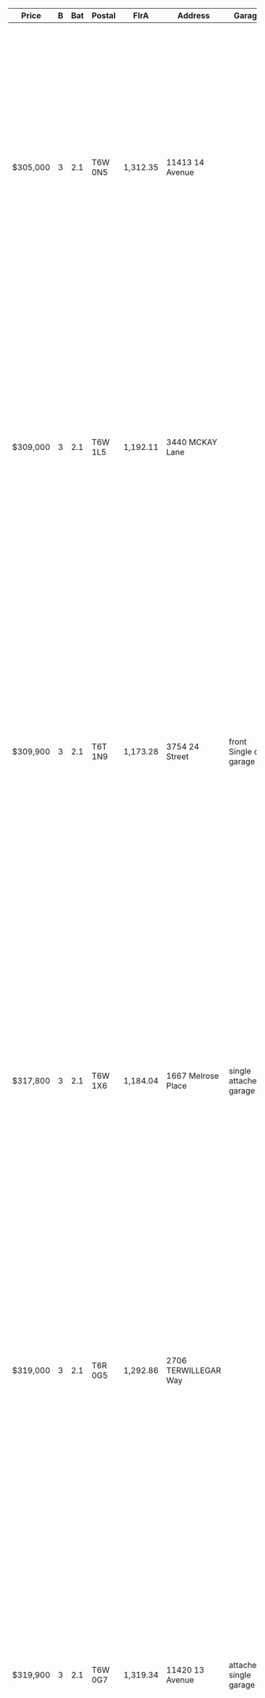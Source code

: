 |Price   |B|Bat|Postal |FlrA    |Address                            |Garage                          |Type  |Basement               |Renovated|Day|Description                                                                                                                                                                                                                                                                                                                                                                                                                                                                                                                                                                                                                                                                                                                                                                                                                                                                                                                                                                                                                                                 |
|--------|-|---|-------|--------|-----------------------------------|--------------------------------|------|-----------------------|---------|---|------------------------------------------------------------------------------------------------------------------------------------------------------------------------------------------------------------------------------------------------------------------------------------------------------------------------------------------------------------------------------------------------------------------------------------------------------------------------------------------------------------------------------------------------------------------------------------------------------------------------------------------------------------------------------------------------------------------------------------------------------------------------------------------------------------------------------------------------------------------------------------------------------------------------------------------------------------------------------------------------------------------------------------------------------------|
|$305,000|3|2.1|T6W 0N5|1,312.35|11413 14 Avenue                    |                                |duplex|                       |         |38 |This 1365 sq ft duplex is priced to SELL! Say no to condo fees and enjoy living in RUTHERFORD. This home comes with hardwood & ceramic tiles on the main floor and ceramic tiles in all washrooms. The kitchen is open to the living room and has an island with a raised eating ledge and a walk-in pantry. Do you get cold? Well you will LOVE your very own FIREPLACE in the living room. On the upper level the master bedroom has a walk-in closet and a 3 pc ensuite. The second and third bedrooms are a decently sized. Only a 2 min walk to Monsignor Fee Otterson Elementary/Junoir High School! Close proximity to shops and grocery stores and the future LRT and SW Hospital.                                                                                                                                                                                                                                                                                                                                                                  |
|$309,000|3|2.1|T6W 1L5|1,192.11|3440 MCKAY Lane                    |                                |duplex|                       |         |59 |Welcome to this beautiful NO CONDO FEES half duplex in MacEwan. The entry leads you into the bright living room and kitchen which has lots of room and a beautiful island. Main floor features laminate floors. This floor also includes a good size dining area, entry closet and a 2pc washroom. At upstairs, you'll find 3 spacious bedrooms with closets; master bedroom includes a 3pc ensuite. Second floor also features 2 good sized bedrooms and a 3pc washroom. New painting for the entire unit. This home is just minutes away from public transit, easy access to Anthony Henday and 15mins to airport and outlets.                                                                                                                                                                                                                                                                                                                                                                                                                            |
|$309,900|3|2.1|T6T 1N9|1,173.28|3754 24 Street                     |front Single car garage         |duplex|                       |Renovated|21 |RENOVATED Home! Welcome to this lovely 2 story half duplex w/ 4 bedrooms and 2.5 bathrooms. House comes w/newer paint, carpet & tile in the house. Backing on to the green space & walking trail. Big Backyard. The half duplex comes w/ front Single car garage attached. Main floor offers beautiful & open kitchen w/ generous size dining nook & a lovely deck off the dining nook perfect for a barbeque. Big & Bright living room w/ wood burning fireplace. One half washroom completes the main floor. Upstairs you will see 3 good size bedrooms and a full bathroom. Basement is FULLY FINISHED w/brand new laminate flooring in the bedroom & reno'd Full Bathroom. Corner lot. A must see!!Close to new Meadow Rec. centre & school.                                                                                                                                                                                                                                                                                                            |
|$317,800|3|2.1|T6W 1X6|1,184.04|1667 Melrose Place                 |single attached garage          |duplex|fully finished basement|         |2  |Excellent MacEwan location! This half duplex has NO CONDO FEE and has a Fully finished basement. This well kept 2 storey home offers over 1500 sq ft finished living space. Recent upgrades include new paint, new carpet ...etc. Master bedroom has ensuite bath, plus 2 other spacious bedrooms; total of 2.5 bathrooms. Main floor features open concept kitchen with a functional island, black appliances, gas fireplace and plenty of windows. Off dining area is a deck overlooks a large fully fenced yard. A single attached garage, with extra parking on driveway and street. This home has access onto greenbelt, close to walking trails, parks and schools. Easy access to major routes and public transportation.                                                                                                                                                                                                                                                                                                                            |
|$319,000|3|2.1|T6R 0G5|1,292.86|2706 TERWILLEGAR Way               |                                |      |                       |         |56 |Can not beat the location! Welcome to this stunning 1290+ sqft 2 story in Terwillegar Towne! Just steps away from school, park, trails, church, and shopping. The bright main floor features a spacious kitchen with stainless steel appliances, granite countertops, island, corner pantry and a dining nook. On the upper level you will find three big bedrooms including the fantastic master that comes with a 4 piece ensuite and a walk-in closet. The other two rooms are also spacious and share another large 4 piece main bath. Easy access to Anthony Henday! Welcome home!                                                                                                                                                                                                                                                                                                                                                                                                                                                                     |
|$319,900|3|2.1|T6W 0G7|1,319.34|11420 13 Avenue                    |attached single garage          |duplex|                       |         |94 |Welcome home to this spacious half duplex in the community of Rutherford. This home boasts plenty of natural light and an open floor plan. The kitchen features a large island and plenty of counter space as well as a pantry and dark wood cabinets opening onto a large dining area that provides access to the rear deck and back yard. The living room features a gas fireplace an alcove for your tv and plenty of natural light. The main floor also has plenty of closet space as well as a 2 piece bathroom and access to the attached single garage. The upper level has a large primary bedroom with a 4 piece ensuite and a large walk in closet. There is also a 4 piece main bathroom and 2 more good sized bedrooms. This half duplex has a lot to offer on a quiet street close to schools and shopping and much more.                                                                                                                                                                                                                      |
|$324,900|3|2.1|T6W 3H8|1,257.13|162 DESROCHERS Gate                |DOUBLE GARAGE                   |      |                       |         |13 |NO CONDO FEES! This move in ready Desrochers home is complete with DOUBLE GARAGE, FENCE, LANDSCAPING & AIR CONDITIONING! The exterior curb appeal is charming and welcomes you into a spacious OPEN CONCEPT home. You'll love the kitchen with loads of beautiful cabinets, upgraded stainless appliances, subway tile backsplash & ISLAND for casual dining. The kitchen flows into the dining area & SPACIOUS LIVING ROOM where there is plenty of room for friends and family to gather. There is also a handy main floor powder room & access to the yard on this level. Upstairs you will find the primary bedroom which easily accommodates a KING SIZE BED, double closets and pretty 4 pce ENSUITE. 2 more spacious bedrooms & 4 pce main bath complete this level. The full basement is home to the laundry area & includes fantastic oversize laundry machines and tons of storage! All this conveniently located close to neighbourhood schools including the brand new Dr Anne Anderson High School and Community Centre. MOVE IN AND ENJOY!    |
|$324,900|4|3.1|T6X 1M9|1,203.42|1227 76 Street                     |double detached garage          |      |                       |         |31 |This 4 bedroom, 3 and half bathroom home is is well designed with an open concept that offers a nice kitchen with raised eating bar and a spacious living room. The upper level has a big master bedroom with walk-in closet & 3 pc ensuite, two additional good sized bedrooms & a 4 pc main bathroom. The basement is fully finished with a nice family room, 4th bedroom and 3 pc bathroom. The back yard is fenced and has a huge double tiered deck and a new double detached garage with back alley access. Situated on a quiet street with beautiful tress and a steps away from a park. Located in the family orientated neighborhood of Summerside which features a private lake with tennis courts, basketball courts and even a well groomed beach plus a huge park for the kids.                                                                                                                                                                                                                                                                |
|$325,000|3|2.1|T6W 0Y6|1,275.53|1708 CHAPMAN Way                   |single attached garage          |duplex|                       |         |42 |Welcome to this beautiful 1,275 sf, 3 bedrooms & 2.5 Baths, half duplex that backs onto greenspace, has a single attached garage, and is located in the family community of Chappelle!! Enjoy all the features this wonderful home offers: Hardwood and ceramic tile spans the entire main floor, quartz countertops in your Open Concept kitchen, upper floor laundry, all bedrooms upstairs are very roomy, which includes the Primary bedroom that has a walk in closet and 4-piece ensuite. Your huge West Facing back yard, has a very large deck, flower & garden bed and apple tree. No rear neighbors and Immediate Possession is available. Come see what the fuss is all about!                                                                                                                                                                                                                                                                                                                                                                   |
|$325,000|3|2.1|T6X 0M7|1,284.47|1314 60 Street                     |Single Attached Garage          |duplex|                       |         |23 |PRICED For Quick Sell. Gorgeous Duplex Property in Desired Neighborhood of Walker Lakes Area. Very Close to All Amenities, Shopping, Schools & Transit. Single Attached Garage Oversized. Main Floor has Laminate flooring through out. Kitchen with ample of cabinets & stainless steel appliances including the chimney hood fan. Living Room with a gas burning Fireplace & good size dinning area leading to the west backing sunny backyard. Second Floor comes with 3 Spacious Bedrooms, Bonus Room & 2 Full Bathrooms. Fresh Paint through out the home. Basement is waiting for your choice of finishing if needed. Long Backyard & Maintenance Free Decks fulfil the requirements of the great starter home for your family. Act NOW>>>                                                                                                                                                                                                                                                                                                            |
|$328,000|4|2.1|T6H 1H2|1,134.85|5061 STANTON Drive                 |26' DEEP GARAGE                 |duplex|                       |         |92 |FULLY FINISHED HOME! MAINTENANCE FREE YARD! 26' DEEP GARAGE! Looking for turnkey with no yard work? Extra long parking space for your truck or toys? Room for your growing family on a budget? Feast your eyes on this 4 bed, 3.5 bath duplex in desirable Summerside! Featuring updated vinyl plank flooring on the main, laminate flooring in the basement S/S stove & microwave, maintenance free decking throughout the back yard, dog run area, newer paint, and more! Your main floor brings an open concept living / dining / kitchen space, w/ large area for entertaining & room for a full dining set! L-shaped kitchen w/ island & pantry provides ample cabinetry and storage. Upstairs has 3 bedrooms, including the primary w/ 3 pce bath & walk-in closet. Downstairs is home to a spacious rec room (perfect for movie nights), laundry, 4th bedroom, & 4 pce bath. The yard is perfect foe deck lovers, with no painting or maintenance needed! Massive oversized garage for parking too! Lake access too! Don't miss it!                  |
|$329,000|3|2.1|T6X 0R4|1,420.85|217 51A Street                     |deck and new garage             |duplex|                       |         |141|Welcome to this move-in ready Charlesworth beauty! A perfect starter home, this 1420 sq feet Landmark half-duplex has NO CONDO FEES and has been lovingly maintained with fresh paint, a new pressure-treated 8’x8’ deck and new garage opener. Located in a prime location close to Walmart and the Henday, it is a home you will be proud to own with a gourmet kitchen, island, granite counters, walk-in pantry, stainless-steel appliances, gas fireplace and 2-piece bath to complete the main level. The dinette has ample space for family dinners with an open floor plan that makes it easy to converse. Laundry is upstairs, along with 2 bedrooms, 4-piece bath, PLUS a master bedroom, 4-piece ensuite and walk-in closet. With large windows throughout, this bright home looks out onto your fenced yard in the back and large veranda in the front--perfect for container gardening or just relaxing. A double detached garage and paved back lane complete this picture-perfect home that is waiting to welcome you.                       |
|$329,900|3|2.1|T6W 0T7|1,284.47|3081 Whitelaw Drive                |single attached garage          |duplex|                       |         |18 |Well laid-out and spacious half duplex in Windermere! Be welcomed into the main floor by the half bath, kitchen with peninsula and interior access to single attached garage which is insulated and dry-walled. The spacious living room is centered around the gas fireplace with large windows allowing in ample natural light. The dining room offers access through the patio doors to the maintenance free deck and expansive backyard with NO BACK NEIGHBOURS. The private primary bedroom features a spacious closet and a 4-pc ensuite. The upper floor is complete with 2 additional large bedroom, BONUS ROOM and 4-pc main bath. The basement is a blank canvas awaiting your personal touch. Move in ready! Only steps from ravine, walking trails, schools, parks and shopping. All that is missing is you!                                                                                                                                                                                                                                    |
|$329,900|3|2.1|T6W 0Y5|1,300.29|1658 CHAPMAN Way                   |single car garage               |duplex|                       |         |96 |This is a must-see gem in the much-desired community of Chappelle Gardens located in the Heritage Valley area. This beautiful half duplex with single car garage sits on a large lot with a large deck backing onto a green space and bike path. The open plan main floor features a large great room with electric fireplace, dining room, and a beautiful open concept kitchen with a large island, stainless steel appliances, quartz countertops, stone backsplash, and spacious pantry. On the upper floor, you will find a spacious master bedroom with a large walk-in closet and 4 pc. ensuite, 2 large additional bedrooms, main bathroom, and laundry room. The basement is ready to be developed. Easy access to a playground, splash park, and full-size skating rink and minutes away from shops and restaurants.                                                                                                                                                                                                                              |
|$329,900|4|3.0|T6X 2A7|1,270.15|1426 WATT Drive                    |double detached garage          |      |                       |         |12 |NO CONDO FEES! BASEMENT Kitchenette in this awesome unit! Built by Lincolnberg and boasting 3+1 bedrooms & 3 FULL bathrooms. This one is special, the builder developed the basement and owner converted the basement laundry room to a small kitchenette, super for a roommate or extended family! With a super functional layout this modern home is sure to impress you with a big bright living room and uniquely designed island kitchen boasting high end stainless appliances and quartz counter tops, open to dining area with door access to attached back deck, fenced yard and double detached garage, laundry completes the main floor, upper level offers 3 generous bedrooms (master complete with walk in closet & 4 piece en-suite), lower level fully finished with living room, huge bedroom with walk in closet, 4 piece bath and super convenient kitchenette! Don't wait on this affordable home!                                                                                                                                      |
|$330,998|3|2.1|T6T 2N8|1,175.75|1238 Aster Boulevard               |double attached garage          |      |                       |         |17 |NO CONDO FEE!!! GREAT VALUE!!! You read that right welcome to this is your last chance to own brand new row house unit the “Harley” Built by StreetSide Developments and is located in one of Edmonton's newest premier South East communities of Aster . With almost 1200 square Feet, it comes with front yard landscaping and a double attached garage, this opportunity is perfect for a young family or young couple. Your main floor is complete with upgrade luxury Vinyl Plank flooring throughout the great room and the kitchen. Highlighted in your new kitchen are upgraded cabinets, upgraded counter tops and a tile back splash. Finishing off the main level is a 2 piece bathroom. The upper level has 3 bedrooms and 2 full bathrooms. *** Under construction Photos are from previous showhome and colors may vary ***                                                                                                                                                                                                                   |
|$332,000|3|2.1|T6W 3P8|1,315.58|2062 Price Landing                 |single attached garage          |duplex|                       |         |8  |Welcome to the newly developed unique vibrant SW community of Paisley. A quite family friendly and pet friendly neighborhood close to all amenities like shopping, public transport, golf course, off-leash dog park, playground, walking trails, access to Anthony Henday, future hospital & LRT station. Visit this modern design, bright, open concept duplex built by Brookfield with a single attached garage. This amazing 3 Bedrooms 2.5 Bathrooms home comes with full modern upgrades including stainless steel appliances, Hardwood, tiles, backsplash, granite counter tops, large kitchen island, central humidifier, upstairs laundry. It has spacious upstairs master bedroom with 4 pc ensuite and a walk-in closet. Other 2 bedrooms are generous size to accommodate your little ones with lots of sunlight. Backyard is fully fenced landscaped with good size deck and a finished lower seating area. Basement is unfinished waiting for the new owner for completion. No Condo & no HOA fee. Good value for a starter home!             |
|$332,900|3|2.1|T6W 1W4|1,074.25|1831 119 Street                    |single attached garage          |      |                       |         |65 |Welcome to the vibrant neighborhood of Rutherford and this fully finished beautiful home. The cozy verandah welcomes you in to hardwood flooring throughout the main floor. In the spacious kitchen is a microwave hood fan and a new Miele Dishwasher with knife rack. A corner gas fireplace enhances the living room area and the dining space looks out to the deck and fenced yard. A half bath completes this level. Upstairs are three bedrooms and a full bath. The master boasts a bow window and double closets. The lower level is also complete with a family room, second gas fireplace and vinyl plank flooring. A three piece bath, laundry, new furnace and hot water tank complete this level. The deck has a gas hook up there is a patio, fenced yard and single attached garage. The home has a sump pump, water shut offs under all sinks and is wired for central vac.                                                                                                                                                                |
|$334,800|3|2.1|T6W 1Z9|1,255.19|17617 10 Avenue SW                 |single attached garage          |town  |                       |         |6  |Own a townhome in the exclusive area of Windermere South. This former 3 bedroom/3 bathroom showhome has been recently updated with new luxury vinyl plank flooring and a fresh coat of paint. A single attached garage in the rear allows you to walk with ease into your beautiful home. A great neighbourhood with a nice sized deck and backyard allow for summer get-togethers with family and friends. The basement is unfinished and awaits your personal touch. Extra features include front wrap around porch, air conditioning and NO CONDO FEES.                                                                                                                                                                                                                                                                                                                                                                                                                                                                                                  |
|$334,900|3|2.1|T6W 0L5|1,431.61|2285 AUSTIN Way                    |Attached Oversized Single Garage|duplex|                       |         |7  |The Community of Ambleside is Conveniently Located Near All Services. Throughout the Community is Abundance of Integrated Walkways Treating You to the Sights and Sounds of Nature, Ponds, Parks & Playgrounds. This Half Duplex is Conveniently Located Within Walking Distance to Dr Margaret Ann Armour K-9 School Too! Boasting Over 1400 sq ft, This Home Has Everything a Family Needs. A Generous Sized Primary Bedroom With Walk In Closet & Access to the Main Washroom Featuring a Corner Soaker Tub & Separate Stand Alone Shower Plus 2 More Good Sized Bedrooms. There is Also an Upper Floor Loft Space, Perfect for a Desk or Reading Nook. The Open Main Floor Features Large Windows Allowing for Maximum Light, Durable Laminate Flooring and in the Heart of the Home, a Bright White Kitchen. The Basement is Partially Finished with a Corner Gas Fireplace, Laundry Area & Full Bathroom. Wired For Sound, Central A/C and an Attached Oversized Single Garage, Backing a Walking Path. This Former Showhome is Waiting Just For YOU! |
|$334,900|3|2.1|T6W 1S7|1,320.96|3957 MCMULLEN Green                |                                |duplex|fully finished basement|         |34 |Welcome home to this fully finished 3 bedroom 2 storey move-in ready half duplex in desirable Macewan. This home has a bright open kitchen and gas fireplace in the living room. Large master bedroom with an ensuite and walk-in closet. The fully finished basement includes a rec room/media room and laundry. The very large yard is fully fenced with a deck for summer evenings for family BBQ's, this is a must see, you won't be disappointed                                                                                                                                                                                                                                                                                                                                                                                                                                                                                                                                                                                                       |
|$334,900|3|2.1|T6W 3E5|1,199.97|2239 Glenridding Boulevard         |double detached garage          |town  |                       |         |57 |GREAT INVESTMENT TOWNHOUSE This beautiful and modern 3 bedroom 2.5 bathroom townhouse with no condo fees is in Glenridding (Windermere). Featuring a double detached garage located on a back lane. The open concept main floor boasts plenty of living space. The primary bedroom is very spacious w/ full ensuite bathroom & lg walk-in closet. Other features include 9-foot ceilings on main floor - Modern kitchen cabinets - Corian quartz countertops - Stainless steel appliances (Fridge, stove, microwave and dishwasher) - Washer and dryer - Built in central vacuum system - Vinyl laminate flooring on the main floor - Rear deck with gas line - Front porch Neighborhood - Close to Anthony Henday drive - Easy access to airport - Nearby K to grade 9 schools - Park and playground 2 blocks away - Very close to the Windermere shopping area (Currents of Windermere).                                                                                                                                                                  |
|$336,500|3|2.1|T6W 2Y3|1,297.92|7167 CARDINAL Way                  |                                |duplex|                       |         |20 |Gorgeous half duplex in the sought after community of Chappelle. This 3 bdrm, 2.5 bath open concept floor plan is the perfect place to entertain. The kitchen boasts beautiful cabinets, a large island with plenty of workspace, quartz countertops, and upgraded stainless appliances with gas stove. Living area comes with an electric fireplace. Upstairs has a master bedroom with a large walk-in closet and ensuite, as well as 2 other good sized bedrooms and a bonus room. Main floor laundry. Deck and Fenced backyard. Unspoiled, Improvised basement. Build by Pacesetter homes. Builder measurement is 1319 sq.ft. Amenities include brand new Donald R Getty K-9 school, an outdoor skating rink, playgrounds, bmx park and walking trails.                                                                                                                                                                                                                                                                                                 |
|$337,900|3|2.1|T6X 1R5|1,253.47|5412 15 Avenue                     |Single attached garage          |duplex|                       |         |16 |Single attached garage two story half-duplex. The main floor features an open floor plan and bright living room with a modern fireplace, and the spacious kitchen features granite countertops and s/s appliances, a dining nook with sliding doors to the back deck and a large yard. Upstairs includes three bedrooms. The Master bedroom has large south-facing windows that bring in tons of natural light throughout the day, a large walk-in closet, and an ensuite. The home is very well maintained! Convenient location to transit, shopping (Walmart is within walking distance), Anthony Henday, and airport. K-9 school is just one block away.                                                                                                                                                                                                                                                                                                                                                                                                 |
|$338,000|3|2.1|T6T 0N8|1,101.80|2809 18A Avenue                    |single attached garage          |duplex|                       |         |92 |Sought after Laurel location offers a fully finished inside and out 3 bedroom half duplex! The open concept main floor plan has room for the whole family. The L-shaped kitchen with centre island offers granite countertops and SS appliances. The dining area has a garden door that opens up into the sunny south facing back yard, offering a deck for summer BBQs and a fully fenced space awaiting your personal touch. The upper floor offers 3 large bedrooms, with the primary room that offers a large walkin closet. In the basement you will find a rec room making the perfect space for kids to play, or convert it into a home theatre room. Also, the basement has another full bath, storage and laundry room. A single attached garage offers your covered parking and extra storage. Perfect home for young family or as a rental property.                                                                                                                                                                                             |
|$338,900|3|2.1|T6X 0M8|1,300.40|1720 64 Street                     |Attached single car Garage      |town  |                       |Renovated|30 |This perfect starter home with 3 Beds and 2.5 Baths in desireable neighbourhood of Walker that is fully renovated with New Quartz , new stainless steel appliances ,new kitchen faucet and freshly painted and new flooring . Locted within Arms lenghth to schools,walmart ,sobeys ,shoppers, an upcoming superstore and other serevices .Comes with Air conditioner and open concept main floor plan that has a half bath,pantry,living,dinning and kitchen.Upstairs is a Huge Primary Bedroom and 3 piece ensuite and 2 decent size bedrooms and another full bath.Huge Backyard for summer BBQ's.Front Attached single car Garage. Easy access to Public Transit and walking distance to strip mall.As per city tax assesment and builder plans the area is 1459 sq ft.                                                                                                                                                                                                                                                                                 |
|$339,000|3|2.1|T6W 2E6|1,375.75|1664 RUTHERFORD Road               |Single Attached Garage          |duplex|                       |         |10 |Rutherford Half Duplex Property with Single Attached Garage. Walk to Schools. Bus Stop is 2 mins walking distance. Single Attached Oversized Garage. Main Floor Laminate Flooring Through Out. Kitchen with ample cabinets, walk through pantry, stainless steel appliances. Spacious Living Room & Dinning Area leads to the maintenance free deck and Beautiful Backyard. Second Floor comes with 3 spacious bedrooms & 2 Full Baths. Basement is Unfinished & waiting for your choice of finishing if needed. Priced Right to Sell Quick...Act NOW>>>                                                                                                                                                                                                                                                                                                                                                                                                                                                                                                    |
|$339,000|3|2.1|T6X 0N1|1,306.96|1627 65 Street                     |front attached garage           |duplex|                       |         |1  |Owner occupied well kept half duplex in Walker Lakes. Featuring 1307 sqft of living space. Main floor features a GAS FIREPLACE, BUILT IN SPEAKERS in living room ceiling, half bath with vanity. The kitchen has FULL HEIGHT espresso cabinetry featuring pot and pan drawers, wine and glass holders . STAINLESS STEEL appliances have been upgraded in last 12-15 months. Counter height eating bar great for a couple stools for entertaining. Upstairs you will find 3 bedrooms plus BONUS ROOM. Master bedroom is complete with large closet and 4 piece en suite. The basement is unspoiled with room for future development and have front loading WASHER AND DRYER. The back yard offers a 11 x 7 ft deck leading out onto a beautiful CUSTOM STONE PATIO and yard as well.. The front attached garage is OVER SIZED great for storing extra items like winter tires, lawnmower, bikes and etc. FULLY FENCED! Walking distance to shopping and amenities. 1 bus to LRT,close to Airport ,66 ST & Anthony Henday. Friendly neighborhood.             |
|$339,000|3|2.1|T6X 1S2|1,335.17|5506 14 Avenue                     |car garage                      |duplex|                       |         |121|*Ideal for first time home purchaser or as an Investment property**** The extraordinary open design and very much kept up half-duplex! This is the one you have been hanging tight for. Strolling in you are invited with a huge load of normal light in this home. There is an enormous hall and front storeroom. The open idea extraordinary room includes a comfortable gas chimney, landmass kitchen with hardened steel appliances, granite countertops, and laminate flooring. The upper floor is an incredible format with a lot of room, covering, and 2ND FLOOR LAUNDRY! The hall is overall quite wide, similar to the rooms and full washroom. The master suite includes a great walk-in closet and 3 piece ensuite with a window. The basement is unfinished and ready to develop. Completely fenced and landscaped. Connected extra-wide single-vehicle car garage protected, drywalled, and painted. Motivated seller and will consider any reasonable offer.                                                                                 |
|$339,000|3|3.1|T6R 0K4|1,170.91|5984 South Terwillegar Boulevard NW|double detached garage          |duplex|newer finished basement|         |103|Welcome to this WELL-MAINTAINED & MOVE-IN READY half duplex located in the South Terwillegar. This home close to walking trails & pond, the main floor has a BRIGHT & SPACIOUS OPEN CONCEPT layout with a huge living area that flows nicely into the kitchen & dining area; perfect for entertaining. Enjoy summers out on the beautiful HUGE DECK with a low maintenance FULLY FENCED & LANDSCAPED yard, and out to the newer double detached garage. Upstairs features 2 bedrooms plus a Den that would be great as an office or bonus room & a 4pc bath. The good size master bedroom has a walk-in closet & 3pc en-suite. newer finished basement with one bedroom , 4 piece bathroom, laundry room and entertainment room . huge deck 12' x 18' A great home in a great location!                                                                                                                                                                                                                                                                     |
|$339,000|3|4.0|T6T 0G8|1,677.57|2607 29 Street                     |                                |duplex|fully finished basement|         |1  |Don't miss this! Charming 2 story half duplex for sale now. This home has an open concept main floor pulled together by an ample amount of natural lighting. The kitchen comes fully equipped with a pantry and centre island. The living room included a fireplace and put together with the open concept makes the perfect place for entertaining. The main floor is completed with a half bath. The upper floor offers 1 master suite with an en suite bathroom, 2 additional bedrooms and 1 full baths. fully finished basement with laundry and one full bath. close to park, shopping centre and transit etc..                                                                                                                                                                                                                                                                                                                                                                                                                                        |
|$339,000|4|2.2|T6R 2Y7|1,226.13|1632 Tomlinson Common              |                                |duplex|fully finished basement|         |5  |Come fall in love with this beautiful half duplex home in Terwillegar. The home has stunning curb appeal with brick and vinyl exterior. Plus NO CONDO FEES. The main floor features a large great room with over sized bay windows & fireplace. Entertain your guests in this beautiful kitchen, newer stainless steel appliances & white cabinets. Mud room & large pantry lead out onto a lovely deck. The yard offers plenty of space for a garden & is fully fenced. Upstairs you will find a spacious primary suite with large windows & ensuite, plus 2 more bedrooms with large closets & a 3 piece bath. Move along downstairs to the fully finished basement. Enjoy a family room ideal for game night & a 4th bedroom. Also a 2 piece bath & laundry room, plus plenty of storage space. Situated right across from a park, close to public & Catholic schools. This home is in a desirable neighbourhood that offers a strong sense of community, it is perfect for a family or someone looking for a quiet, safe community to call home.        |
|$339,900|3|2.1|T6X 0M8|1,308.04|1726 64 Street                     |attached garage                 |      |                       |         |66 |Welcome to this immaculate home on a huge corner lot in desirable Walker. This tastefully designed home offers generous space & stylish finishes. Primary suite features 3pc ensuite & large walk-in closet. Also upstairs find 2 guest bedrooms & 4pc bath. Plenty of windows throughout the main and upper floor allow natural light to flood through the home. The bright and open main floor layout with generously-sized living/dining area plus kitchen & back door that leads to the huge rear deck. Modern kitchen w/ tile backsplash, island with breakfast bar & s/s appliances. Enjoy the fenced and impressively landscaped backyard as well as the convenience of your attached garage. Ample street parking. Walker is located only minutes from Anthony Henday, schools, shopping, public transportation and all amenities!                                                                                                                                                                                                                  |
|$339,900|3|2.2|T6T 2A2|1,117.20|2919 26 Street NW                  |Insulated double detached garage|      |fully finished basement|         |28 |Wonderful 2-storey home located on a quiet street in Silver berry. Very well maintained both inside and out. Exterior is complemented by a maintenance free front veranda and rear deck, stone patio and a well-manicured yard. Interior offers inviting living room and a large eat-in kitchen along with 3 bedrooms and 2-1/2 baths. Master suite comes with a walk-in closet and a 3 piece ensuite. Fully Finished basement with family room, flex room along with a laundry room, another 2 pc bath and plenty of storage space. Features include central air conditioning, upgraded humidifier, electronic air cleaner, NON-SMOKING, NO-PETS and NO CONDO FEES. Insulated double detached garage is upgraded with 50A-220V panel and insulated overhead door. Close to all amenities: schools, shopping, transit, Whitemud and Anthony Henday.                                                                                                                                                                                                         |
|$339,950|3|2.1|T6W 4P1|1,227.10|541 Glenridding Ravine Drive       |oversized garage                |town  |                       |         |3  |This Townhome is located in Ridgecrest! WALKING DISTANCE FROM PARK! SOUTH FACING YARD. WOW factor with a NOW budget. The Maison floor plan features an open concept main floor that is spacious and inviting with an ideal layout that's perfect for cozy movie nights with friends and family. 9FT ceilings, large windows, upgraded cabinets, quartz counter tops, modern fixtures bring a luxury feel for an affordable price. Lockers/mudroom off the back door and a small powder room on the main floor provide convenience. The second floor features a versatile large side by side second floor laundry space and a spacious master bedroom with a generous ensuite. This home comes with everything you'll ever need. Off the back, you'll find an oversized garage, and landscaping is also included. Great location near many parks, new schools and shopping.                                                                                                                                                                                  |
|$339,999|3|2.1|T6T 0P8|1,277.04|2921 16A Avenue                    |                                |duplex|                       |         |129|Welcome home to this well maintained half duplex in the Laurel community! A lovely home that boasts 1277 sqft with 3 bedrooms and 2.5 baths. Master bedroom has a 4 piece ensuite. This bright, open concept, main floor kitchen has a walk-in pantry and the living room has a cozy fireplace to sit next to. So much natural light! The full basement is waiting for your creative touches! A lovely deck for you to enjoy your coffee or BBQ in the evenings! Not far from the Henday, close to Laurel Crossing Park, schools, shopping and other amenities.                                                                                                                                                                                                                                                                                                                                                                                                                                                                                             |
|$340,000|3|2.1|T6W 0Z7|1,368.97|550 CHAPPELLE Drive                |Single attached garage          |      |                       |         |9  |This is a fantastic opportunity to live in the growing community of Chappelle. End unit of a tri-plex. NO CONDO FEES OR RULES, because it isn't a condo. This home is larger than similar ones at 1369 sq ft incl. main and upper. Generous front, south facing porch is perfect for relaxing. Main floor has open concept with hardwood flooring, large bright windows and a half bath. Kitchen boasts granite counters, eat up counter, stainless appliances and pantry. Patio doors to deck and fully fenced and landscaped yard and gas hook up. Upper level has 3 bedrooms plus a bonus room/office/flex room and 2 full baths and upper walk-in laundry room (not just a closet). Basement is almost complete, just needs flooring and baseboards, roughed-in for a future bathroom. Common wall on all levels is double walled for sound proofing. Convenient Single attached garage and alley access. Neighborhood has shopping and schools, parks and playgrounds. Easy access to QE2 and Henday. Plenty of street parking on a wide road.         |
|$341,500|3|2.1|T6T 0B9|1,377.79|1137 37B Avenue                    |attached garage                 |duplex|                       |         |34 |Get inspired in Tamarack! Move in ready 3 bed 2.5 bath half duplex in an unbeatable location. Main floor features gleaming hardwood floors, spacious kitchen for the Chef with a corner pantry, gas corner fireplace and a spacious family room. There is also a convenient half bath as well. Upstairs features a large BONUS ROOM, 4 piece bath and 3 large bedrooms. The master bedroom is spacious with a double closet and 4 piece ensuite bath. The basement is unspoiled with a rough in for a bathroom and space for another bedroom! Outside is fully fenced and is the perfect gateway from a hectic workday. The attached garage compliments this home beautifully. A perfect home in an even better location. Make this the one today!                                                                                                                                                                                                                                                                                                          |
|$344,500|3|2.1|T6R 0T8|1,270.15|9524 Simpson Court                 |front attached garage           |duplex|                       |         |88 |Situated in the hospitable cul-de sac with an amazing, retreat-like back yard, this half duplex is upgraded to today’s standards and offers a fully open concept on the main floor, 3 very large bedrooms, 2.5 bath, front attached garage and a yard to die for! Laminate flooring on the main floor, granite counter tops and stainless steel appliances. The ample sized master bedroom with en suite is sure to impress. And best of all is the yard. Looking for STAYCATION or nicely spent weekends with family & friends? Everything is ready for you! A great place to call home without breaking the bank!                                                                                                                                                                                                                                                                                                                                                                                                                                         |
|$345,000|3|2.1|T6T 0G8|1,246.69|2527 29 Street                     |                                |      |fully finished basement|         |7  |This executive 2 storey home has upgrades galore and is located in the vibrant community of Silver Berry . Beautiful Spacious Entrance. Taking a further step in your welcomed by a ginormous kitchen & a huge island and stainless steel appliances. The unique layout has the main floor also boasting a bathroom. The living room offers more then enough space. The upstairs features 3 bedrooms, 1 Full Bathroom and a massive master bedroom. The master bedroom also features a large walk-in closet. The backyard in great for entertaining as it backs on to a walking trail. Not to mention the ridiculous large size of the backyard. Offers a Fully Finished basement! with a large full size bathroom at the bottom. The open concept of the basement is just marvellous. This location is prime as it is located in Silver berry close to all the amenities that Meadows has to offer. Including a Recreational centre, Shopping centres, cinema. Home includes energy efficient R23 insulation, Low"E"windows and an high efficiency Furance.|
|$345,000|3|2.1|T6X 1T5|1,367.57|3616 WEIDLE Bend                   |                                |      |unfinished basement    |         |21 |In the beautiful community of Walker sits this bright and spacious 3 bed/3 bath home. Enjoy your morning coffee in the large south-facing veranda. The three large windows bring in tons of light into the living room. It does not matter if you are a big/small family as the open concept main floor prioritizes functionality. The kitchen and living room are perfect for any event. With thoughtful touches such as the separate dinette area or the vinyl plank flooring, this home is perfect for anyone! Make your way into the well-sized yard and enjoy. Going upstairs you see the closet space and how much storage there truly is. The rooms coming with bigger closets and another separate closet outside. The master has a well-sized walk-in closet, if that was not enough it also comes with an ensuite. You can easily fit a king sized bed in the master. The unfinished basement is open to customization and your imagination to create. Better than new as the home comes fully landscaped and with a finished deck.               |
|$345,000|3|2.1|T6X 2C3|1,236.68|460 ORCHARDS Boulevard             |poured garage                   |duplex|                       |         |74 |Feels brand new plus it's affordable, a 2 storey half duplex in desirable Orchards in Ellerslie. Step into the main floor open concept with a flow thru living room, dinette and kitchen all in matching laminate. The kitchen has been upgraded with quartz kitchen island, countertops along with stainless steel appliances. Master bedroom has a private 3pc ensuite and comfortable size walk in closet. Upstairs also includes 2 additional bedrooms, a separate 4pc. bathroom and conveniently washer and dryer. South Facing Backyard has a poured garage pad for 2 vehicles. Within walking distance to new schools, walking paths along with the Orchards Residential Recreational Park with it's abundance of amenities including playground, spray park, tennis courts and skating rink. This is a very attractive price point for wonderfully maintained home.                                                                                                                                                                                 |
|$349,000|3|2.1|T6T 0G8|1,541.40|2427 29 Street                     |garage                          |duplex|unfinished basement    |Renovated|3  |Newly Renovated !!! Great Location, *BACKS TO GREEN SPACE* 1541 sq ft 2 story Half-Duplex with 3 Bedrooms + 2.5 Bath & *BONUS Room* In Silverberry.. Main floor Maple Kitchen Cabinets with all the Appliances, Family room with gas fireplace, Nook door opens to Sun deck & Landscaped yard.. stairs case leads to the 2nd Level above garage Master Bedroom with full bathroom & walk in closet,, also 2 more bedrooms with full bathroom & BONUS room perfect for your Entertainment.. Unfinished Basement for future Development. Fully Landscaped & Fenced Yard.. Close to School, Park, shopping ETC...                                                                                                                                                                                                                                                                                                                                                                                                                                              |
|$349,000|3|3.1|T6X 2C8|1,282.21|456 ORCHARDS Boulevard             |garage                          |      |                       |         |116|ORCHARDS GEM with TONS OF UPGRADES! Located off Orchards Link Park in the highly sought after community of the Orchards, this bright and modern home comes with amazing upgrades, including an additional bank of cabinets that not only adds a ton of additional storage, but gives this home a premium feel. And the center kitchen design is perfect for entertaining The basement has been essentially finished with a gorgeous full bath and just a few small touches left to be completed. But even here in the basement we see nice upgrades like sub floor panels with air gap technology designed to keep the basement floor warm and dry. choose your flooring and ceiling type and you have an incredible basement where you can have a nice family room, work space or gym, or you can add an additional bedroom. Outside there a large deck and even the garage is upgraded with additional windows, and it sits on a foundation when most sit on the slab, that makes a big difference in many ways. Location. Design. Upgrades and style too!|
|$349,500|3|2.1|T6X 0C7|1,121.61|1417 75 Street                     |DOUBLE-CAR garage               |      |finished basement      |Renovated|20 |This immaculate and well-appointed home nestled in the heart of Summerside will not last long. Featuring over 1,680 sq ft of livable space, an open-layout living and dining, kitchen and a half bath on the main floor, a LARGE bedroom with WALK-IN closet and ENSUITE, plus 2 bedrooms and a full bath on the upper floor, a FINISHED basement with PANTRY, laundry and media flex space prewired for AV & Gaming; easily ADD a den or bedroom and a bathroom – it’s roughed in. Amenities include Whole Home Communication and Entertainment wiring, a DOUBLE-CAR garage, DECK and generous yard. Recently renovated with exquisite finishing, modern tiling, plumbing and lighting fixtures. The deck and fence have been stained for worry free maintenance in the years to come. Enjoy EXCLUSIVE access to the BEACH CLUB with year-round recreation options at the lake, with boat dock & boats, BBQ area, volleyball, basketball & tennis courts, fishing, mini golf, ice-skating & hockey, playground, tent & rental hall.                        |
|$349,900|3|2.1|T6T 0N5|1,203.42|1843 28 Street                     |single attached garage          |duplex|                       |         |45 |Welcome to this beautiful starter home in the community of Laurel! This 1203sq ft duplex with single attached garage backs on the walking trails. Main floor has open concept kitchen with access to the large living room and dining room. 2 pce bath completes this level. Upstairs you'll see master bedroom with ensuite and 2 other bedrooms and a full bathroom. The property is fully landscaped and fenced with a deck that faces the green space. Close to schools, parks & shopping, Meadows rec. Centre.                                                                                                                                                                                                                                                                                                                                                                                                                                                                                                                                         |
|$349,900|3|2.1|T6T 0V6|1,216.01|2919 15 Street                     |future double car garage        |duplex|                       |         |22 |Perfect Location to raise children close to MEADOWS REC CTR, Parks and schools. House is located on safe street for local traffic only. Tamarack CM duplex has welcoming living room at Entry and privacy to back sitting kitchen with L shaped Isand-SS appliances. Laundry at main floor is located close to back entry/mud room. Good size deck over looking to back alley and concrete pad for future double car garage. Upper level has Master bedroom with 4 piece en suite.2 additional bedrooms and other 4 piece bathroom .Fully landscaped. Front varandha ,extra windows, and large front yard completes this house.Shoppers,Tim Hortons, Chalo Freshco are a few attractions of many of this neighbourhood. Easy access to EIA , Anthony Henday & whitemud Dr.                                                                                                                                                                                                                                                                                  |
|$349,900|3|2.1|T6W 2X1|1,330.43|3078 PAISLEY Green                 |double garage                   |      |unfinished basement    |         |98 |Beautifully maintained 3 bedroom 1,331 sq. foot 2 storey located on a quiet street in Paisley. This Property has no Condo Fees ! Great family home that features new vinyl plank flooring in the open concept main floor, dining area with new lights, spacious kitchen with quartz countertops, eating bar, Stainless steel appliances, double sink, welcoming foyer and good sized back entrance way. A 2 piece bath serves this level. The upper floor comes complete with a Master suite with double closets and a 4 piece ensuite, 2 more bedrooms and a 4 piece bath (ceramic tile floor & quartz countertop). The unfinished basement awaits your design ideas. The fenced back yard is landscaped for your enjoyment and leads to the double garage. Half a block away is the Paisley Dog Park and playground. The Home is located close to shopping, the Jagare Ridge Golf Course and the Anthony Henday. Move in ready property. This key catching designed home is perfect for your Family. No Condo Fees !                                      |
|$349,900|3|2.1|T6W 3L1|1,370.69|9200 COOPER Crescent SW            |                                |duplex|                       |         |99 |ALMOST NEW, owner occupied June 2019! Former Sterling ShowHome (1488 sqft builder measured) this beautiful half duplex is located WALKING DISTANCE to the K-9 School. MANY UPGRADES throughout w/built-in speakers, A/C, 9ft ceilings, an OPEN PLAN w/ modern accents. Cooking is a delight w/ dark quartz, WALNUT CABINETS, center island & a walk-through pantry. The living room features a gas fireplace & huge windows allowing for natural light. Out the dining area is a garden door to the deck. Upstairs hosts your Owner's Suite w/ WIC, 4-pce ensuite. Another 4-pce bath & 2 additional good sized beds. Enjoy upper-level laundry & a quiet seating area. Spend your summer in the sun, SOUTH FACING backyard: Deck, Fully fenced & Landscaped. Close schools, shopping & transit. Easy access to The Henday, 41 Ave, 170 St leading to Windermere Plaza. Perfect for a young family, walk along the trails leading to lakes, the river, parks, spray park, skating rink & basketball courts, surrounded by wooded areas.                     |
|$349,900|3|3.1|T6T 0E9|1,377.79|3611 11 Street                     |single attached garage          |      |fully finished basement|Renovated|33 |RENOVATED Home In TAMARACK! Nestled within minutes of all amenities. Perfect for the first time home buyer. This beautiful home features 3 Bedrooms + BONUS ROOM + 2.5 baths, FULLY FINISHED BASEMENT and single attached garage! Open to below front foyer with lots of windows and BRIGHT main floor leads you to the open-concept kitchen, dining area and living room overlooking the deck, fully fenced and landscaped yard! On the second floor you'll find a good size BONUS ROOM with lots of windows and three large bedrooms, 4pce ensuite, and full 4pc family bathroom. The FULLY FINISHED basement with Laundry and another family room and a FULL BATHROOM. Some of the upgrades include- New Paint and New Flooring - throughout main floor and second floor.                                                                                                                                                                                                                                                                                |
|$349,900|4|3.1|T6W 0S7|1,242.92|3812 ALLAN Drive                   |double detached garage          |town  |                       |Renovated|35 |This Rohit built "MADISON" model END UNIT townhome is located in "The Village at Ambleside" This bright & sunny home is nicely renovated! The best part is the layout provides an efficient use of space, with a spacious open main level! The kitchen boasts white cabinetry, S/S appliances, an ideal food prep island, large walk-in pantry beautiful lighting & space for a large table. From the kitchen you have access to backyard with an extended rear deck, a gas line for BBQ & double detached garage with with back lane access. The Backyard has low maintenance turf which is easy to clean. Upstairs has 3 bedrooms, with a large 4 pce ensuite in the master bedroom plus the convenience of a laundry room closet & a main 4 piece bathroom. Double your living space with a fully finished, renovated basement that provides a 4 pce bath, extra bedroom with walk in closet. Enjoy everything that Ambleside has to offer with a variety of paths, close proximity to the A.Henday, shopping, several golf courses & driving ranges.    |
|$349,900|4|3.1|T6W 0W1|1,254.76|2333 CASSELMAN Crescent            |Single attached garage          |duplex|                       |         |2  |Single attached garage Half duplex in Callaghan. Sooner you walk in your main living area with kitchen featuring S/S appliances and central island area. The large living area has a gas fireplace, real hardwood floors and the dining area has large patio doors leading to your back yard. Back yard features a deck and fully fenced yard. Upstairs you will find 3 bedrooms - and the primary bedroom features a full 4 pc ensuite. The basement is FULLY FINISHED with one bedroom, one office and has a 3 pc bath. This home close to highway, all shopping centre and transportation.                                                                                                                                                                                                                                                                                                                                                                                                                                                               |
|$350,000|3|2.1|T6X 0M8|1,325.37|1722 64 Street                     |                                |duplex|finished basement      |         |8  |UPDATED HALF DUPLEX situated on a quiet Street in Walker; NEW PAINT (up), NEW LAMINATE & NEW CARPET with a FINISHED BASEMENT. Enjoy the OPEN LAYOUT with a gas fireplace & dining area leads to the WEST FACING fully fenced yard. Kitchen features WALNUT cabinets with GLASS INSERTS, a center island & pantry. Head upstairs that is FRESHLY PAINTED to the MASSIVE PRIMARY SUITE with a WIC & ensuite. 2 bedrooms, with NEW LAMINATE & Carpet. Basement is completed with a large rec area. laundry and storage. Outside the landscaped yard features many trees for added privacy, it’s the perfect place for kids and pets to run and play. Fully fenced & includes a shed. Close to Walking Trails, Amenities, Schools, transit & Henday with easy access to the airport. Walker is the Perfect Place to Call Home.                                                                                                                                                                                                                                  |

